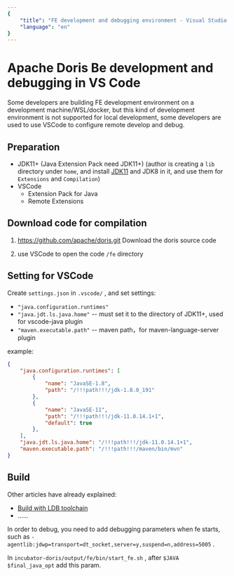 ```yaml
---
{
    "title": "FE development and debugging environment - Visual Studio Code (VSCode)",
    "language": "en"
}
---
```


<!-- 
Licensed to the Apache Software Foundation (ASF) under one
or more contributor license agreements.  See the NOTICE file
distributed with this work for additional information
regarding copyright ownership.  The ASF licenses this file
to you under the Apache License, Version 2.0 (the
"License"); you may not use this file except in compliance
with the License.  You may obtain a copy of the License at

  http://www.apache.org/licenses/LICENSE-2.0

Unless required by applicable law or agreed to in writing, 
software distributed under the License is distributed on an
"AS IS" BASIS, WITHOUT WARRANTIES OR CONDITIONS OF ANY
KIND, either express or implied.  See the License for the
specific language governing permissions and limitations
under the License.
-->

# Apache Doris Be development and debugging in VS Code

Some developers are building FE development environment on a development machine/WSL/docker, but this kind of development environment is not supported for local development, some developers are used to use VSCode to configure remote develop and debug.

## Preparation

* JDK11+ (Java Extension Pack need JDK11+) (author is creating a `lib` directory under `home`, and install [JDK11](https://github.com/adoptium/temurin11-binaries/releases/) and JDK8 in it, and use them for `Extensions` and `Compilation`)
* VSCode
  + Extension Pack for Java
  + Remote Extensions

## Download code for compilation

1. https://github.com/apache/doris.git Download the doris source code

2. use VSCode to open the code `/fe` directory

## Setting for VSCode

Create `settings.json` in `.vscode/` , and set settings:

* `"java.configuration.runtimes"`
* `"java.jdt.ls.java.home"` -- must set it to the directory of JDK11+, used for vscode-java plugin
* `"maven.executable.path"` -- maven path，for maven-language-server plugin

example:

```json
{
    "java.configuration.runtimes": [
        {
            "name": "JavaSE-1.8",
            "path": "/!!!path!!!/jdk-1.8.0_191"
        },
        {
            "name": "JavaSE-11",
            "path": "/!!!path!!!/jdk-11.0.14.1+1",
            "default": true
        },
    ],
    "java.jdt.ls.java.home": "/!!!path!!!/jdk-11.0.14.1+1",
    "maven.executable.path": "/!!!path!!!/maven/bin/mvn"
}
```

## Build

Other articles have already explained:
* [Build with LDB toolchain ](../../../docs/install/source-install/compilation-with-ldb-toolchain.md)
* ......

In order to debug, you need to add debugging parameters when fe starts, such as `-agentlib:jdwp=transport=dt_socket,server=y,suspend=n,address=5005` .

In `incubator-doris/output/fe/bin/start_fe.sh` , after `$JAVA $final_java_opt` add this param.
